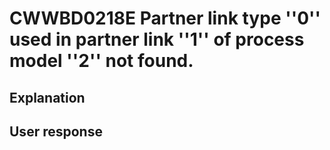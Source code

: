 # CWWBD0218E Partner link type ''0'' used in partner link ''1'' of process model ''2'' not found.

## Explanation

## User response